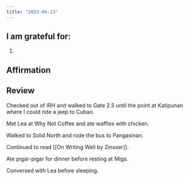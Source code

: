 ```yaml
---
title: "2023-06-13"
---
```

## I am grateful for:
1. 

## Affirmation

## Review

Checked out of IRH and walked to Gate 2.5 until the point at Katipunan where I could ride a jeep to Cubao.

Met Lea at Why Not Coffee and ate waffles with chicken.

Walked to Solid North and rode the bus to Pangasinan.

Continued to read [[On Writing Well by Zinsser]].

Ate pigar-pigar for dinner before resting at Migs.

Conversed with Lea before sleeping.